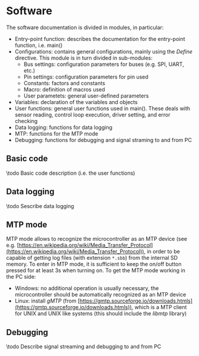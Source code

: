 # Software

The software documentation is divided in modules, in particular:
* Entry-point function: describes the documentation for the entry-point function, i.e. main()
* Configurations: contains general configurations, mainly using the *Define* directive. This module is in turn divided in sub-modules:
  * Bus settings: configuration parameters for buses (e.g. SPI, UART, etc.)
  * Pin settings: configuration parameters for pin used
  * Constants: factors and constants
  * Macro: definition of macros used
  * User parametets: general user-defined parameters
* Variables: declaration of the variables and objects
* User functions: general user functions used in main(). These deals with sensor reading, control loop execution, driver setting, and error checking
* Data logging: functions for data logging
* MTP: functions for the MTP mode
* Debugging: functions for debugging and signal straming to and from PC

## Basic code

\todo Basic code description (i.e. the user functions)

## Data logging

\todo Sescribe data logging

## MTP mode

MTP mode allows to recognize the microcontroller as an MTP device (see e.g. [https://en.wikipedia.org/wiki/Media_Transfer_Protocol](https://en.wikipedia.org/wiki/Media_Transfer_Protocol)), in order to be capable of getting log files (with extension `*.sbb`) from the internal SD memory.
To enter in MTP mode, it is sufficient to keep the on/off button pressed for at least 3s when turning on. To get the MTP mode working in the PC side:

* Windows: no additional operation is usually necessary, the microcontroller should be automatically recognized as an MTP device
* Linux: install *gMTP* (from [https://gmtp.sourceforge.io/downloads.htmls](https://gmtp.sourceforge.io/downloads.htmls)), which is a MTP client for UNIX and UNIX like systems (this should include the *libmtp* library)

## Debugging

\todo Describe signal streaming and debugging to and from PC